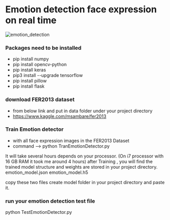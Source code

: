 # Emotion detection face expression on real time

![emotion_detection](https://github.com/datamagic2020/Emotion_detection_with_CNN/blob/main/emoition_detection.png)

### Packages need to be installed

- pip install numpy
- pip install opencv-python
- pip install keras
- pip3 install --upgrade tensorflow
- pip install pillow
- pip install flask

### download FER2013 dataset

- from below link and put in data folder under your project directory
- https://www.kaggle.com/msambare/fer2013

### Train Emotion detector

- with all face expression images in the FER2013 Dataset
- command --> python TranEmotionDetector.py

It will take several hours depends on your processor. (On i7 processor with 16 GB RAM it took me around 4 hours)
after Training , you will find the trained model structure and weights are stored in your project directory.
emotion_model.json
emotion_model.h5

copy these two files create model folder in your project directory and paste it.

### run your emotion detection test file

python TestEmotionDetector.py
